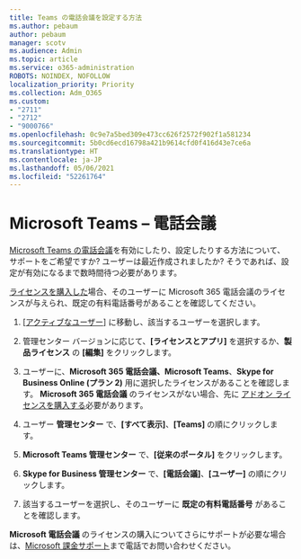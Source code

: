 ```yaml
---
title: Teams の電話会議を設定する方法
ms.author: pebaum
author: pebaum
manager: scotv
ms.audience: Admin
ms.topic: article
ms.service: o365-administration
ROBOTS: NOINDEX, NOFOLLOW
localization_priority: Priority
ms.collection: Adm_O365
ms.custom:
- "2711"
- "2712"
- "9000766"
ms.openlocfilehash: 0c9e7a5bed309e473cc626f2572f902f1a581234
ms.sourcegitcommit: 5b0cd6ecd16798a421b9614cfd0f416d43e7ce6a
ms.translationtype: HT
ms.contentlocale: ja-JP
ms.lasthandoff: 05/06/2021
ms.locfileid: "52261764"
---
```

# <a name="microsoft-teams--audio-conferencing"></a>Microsoft Teams – 電話会議

[Microsoft Teams の電話会議](https://docs.microsoft.com/microsoftteams/set-up-audio-conferencing-in-teams)を有効にしたり、設定したりする方法について、サポートをご希望ですか?  ユーザーは最近作成されましたか? そうであれば、設定が有効になるまで数時間待つ必要があります。

[ライセンスを購入した](https://docs.microsoft.com/microsoftteams/set-up-audio-conferencing-in-teams#step-2-get-and-assign-licenses)場合、そのユーザーに Microsoft 365 電話会議のライセンスが与えられ、既定の有料電話番号があることを確認してください。

1. [[アクティブなユーザー]](https://admin.microsoft.com/Adminportal/Home?source=applauncher#/users) に移動し、該当するユーザーを選択します。

2. 管理センター バージョンに応じて、**[ライセンスとアプリ]** を選択するか、**製品ライセンス** の **[編集]** をクリックします。

3. ユーザーに、**Microsoft 365 電話会議、Microsoft Teams**、**Skype for Business Online (プラン 2)** 用に選択したライセンスがあることを確認します。 **Microsoft 365 電話会議** のライセンスがない場合、先に [アドオン ライセンスを購入する](https://docs.microsoft.com/microsoftteams/teams-add-on-licensing/microsoft-teams-add-on-licensing?tabs=small-business)必要があります。

4. ユーザー **管理センター** で、**[すべて表示]**、**[Teams]** の順にクリックします。

5. **Microsoft Teams 管理センター** で、**[従来のポータル]** をクリックします。

6. **Skype for Business 管理センター** で、**[電話会議]**、**[ユーザー]** の順にクリックします。

7. 該当するユーザーを選択し、そのユーザーに **既定の有料電話番号** があることを確認します。

**Microsoft 電話会議** のライセンスの購入についてさらにサポートが必要な場合は、[Microsoft 課金サポート](/microsoft-365/admin/contact-support-for-business-products?view=o365-worldwide#phone-support)まで電話でお問い合わせください。
